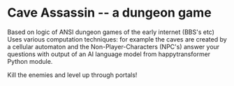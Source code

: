# Cave Assassin -- a dungeon game

Based on logic of ANSI dungeon games of the early internet (BBS's etc)
Uses various computation techniques: for example the caves are created by a cellular automaton
and the Non-Player-Characters (NPC's) answer your questions with output of an AI language model
from happytransformer Python module.

Kill the enemies and level up through portals!

